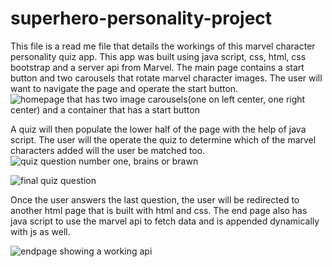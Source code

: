 # superhero-personality-project
 This file is a read me file that details the workings of this marvel character personality quiz app. This app was built using java script, css, html, css bootstrap and a server api from Marvel.  The main page contains a start button and two carousels that rotate marvel character images. The user will want to navigate the page and operate the start button.
<image src="./images/homepage.jpg" alt="homepage that has two image carousels(one on left center, one right center) and a container that has a start button">

A quiz will then populate the lower half of the page with the help of java script.  The user will the operate the quiz to determine which of the marvel characters added will the user be matched too.
<image src="./images/quiz.jpg" alt="quiz question number one, brains or brawn">


<image src="./images/quiz final.jpg" alt="final quiz question">

Once the user answers the last question, the user will be redirected to another html page that is built with html and css. The end page also has java script to use the marvel api to fetch data and is appended dynamically with js as well.

<image src="./images/api working.jpg" alt="endpage showing a working api">